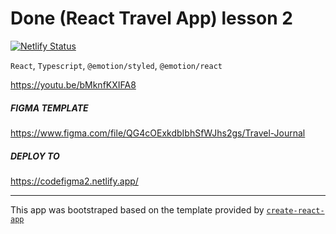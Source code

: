 # Done (React Travel App) lesson 2

[![Netlify Status](https://api.netlify.com/api/v1/badges/65351642-dcb0-4eac-ae09-3c3979699049/deploy-status)](https://app.netlify.com/sites/codefigma2/deploys)

`React`, `Typescript`, `@emotion/styled`, `@emotion/react`

https://youtu.be/bMknfKXIFA8
##### FIGMA TEMPLATE

https://www.figma.com/file/QG4cOExkdbIbhSfWJhs2gs/Travel-Journal

##### DEPLOY TO

https://codefigma2.netlify.app/

---

This app was bootstraped based on the template provided by [`create-react-app`](https://github.com/facebook/create-react-app)
